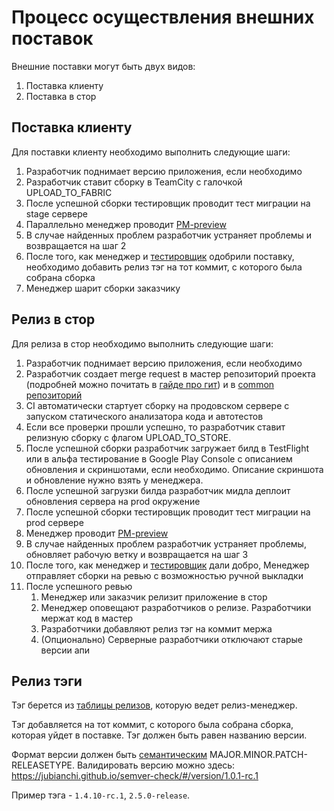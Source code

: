 # Процесс осуществления внешних поставок

Внешние поставки могут быть двух видов:

1. Поставка клиенту
2. Поставка в стор

## Поставка клиенту

Для поставки клиенту необходимо выполнить следующие шаги:

1. Разработчик поднимает версию приложения, если необходимо
2. Разработчик ставит сборку в TeamCity с галочкой UPLOAD\_TO\_FABRIC
3. После успешной сборки тестировщик проводит тест миграции на stage сервере
4. Параллельно менеджер проводит [PM-preview](https://github.com/TouchInstinct/Styleguide/blob/master/qa/releaseCandidatReview.md)
5. В случае найденных проблем разработчик устраняет проблемы и возвращается на шаг 2
6. После того, как менеджер и [тестировщик](releaseManagement.md#одобрение-поставки-тестированием) одобрили поставку, необходимо добавить релиз тэг на тот коммит, с которого была собрана сборка
7. Менеджер шарит сборки заказчику

## Релиз в стор

Для релиза в стор необходимо выполнить следующие шаги:

1. Разработчик поднимает версию приложения, если необходимо
2. Разработчик создает merge request в мастер репозиторий проекта (подробней можно почитать в [гайде про гит](gitGuide.md)) и в [common репозиторий](commonRepo.md)
3. CI автоматически стартует сборку на продовском сервере с запуском статического анализатора кода и автотестов
4. Если все проверки прошли успешно, то разработчик ставит релизную сборку с флагом UPLOAD\_TO\_STORE. 
5. После успешной сборки разработчик загружает билд в TestFlight или в альфа тестирование в Google Play Console с описанием обновления и скриншотами, если необходимо. Описание скриншота и обновление нужно взять у менеджера.
6. После успешной загрузки билда разработчик мидла деплоит обновления сервера на prod окружение
7. После успешной сборки тестировщик проводит тест миграции на prod сервере
8. Менеджер проводит [PM-preview](https://github.com/TouchInstinct/Styleguide/blob/master/qa/releaseCandidatReview.md)
9. В случае найденных проблем разработчик устраняет проблемы, обновляет рабочую ветку и возвращается на шаг 3
10. После того, как менеджер и [тестировщик](releaseManagement.md#одобрение-поставки-тестированием) дали добро, Менеджер отправляет сборки на ревью с возможностью ручной выкладки
11. После успешного ревью 
    1. Менеджер или заказчик релизит приложение в стор
    2. Менеджер оповещают разработчиков о релизе. Разработчики мержат код в мастер
    3. Разработчики добавляют релиз тэг на коммит мержа
    4. (Опционально) Серверные разработчики отключают старые версии апи

## Релиз тэги

Тэг берется из [таблицы релизов](https://www.notion.so/de43a76af37b4497b4a6886ba2a0530e?v=a7bafcda543a4a36b8157e08f8e7047b), которую ведет релиз-менеджер.

Тэг добавляется на тот коммит, с которого была собрана сборка, которая уйдет в поставке. Тэг должен быть равен названию версии. 

Формат версии должен быть [семантическим](https://semver.org/) MAJOR.MINOR.PATCH-RELEASETYPE. Валидировать версию можно здесь: https://jubianchi.github.io/semver-check/#/version/1.0.1-rc.1 

Пример тэга - `1.4.10-rc.1`, `2.5.0-release`.

